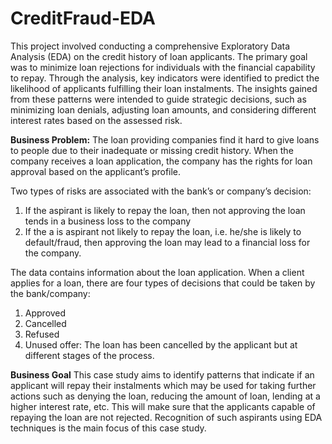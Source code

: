 # CreditFraud-EDA
This project involved conducting a comprehensive Exploratory Data Analysis (EDA) on the credit history of loan applicants. The primary goal was to minimize loan rejections for individuals with the financial capability to repay. Through the analysis, key indicators were identified to predict the likelihood of applicants fulfilling their loan instalments. The insights gained from these patterns were intended to guide strategic decisions, such as minimizing loan denials, adjusting loan amounts, and considering different interest rates based on the assessed risk.

**Business Problem:**
The loan providing companies find it hard to give loans to people due to their inadequate or missing credit history. When the company receives a loan application, the company has the rights for loan approval based on the applicant’s profile. 

Two types of risks are associated with the bank’s or company’s decision:

1. If the aspirant is likely to repay the loan, then not approving the loan tends in a business loss to the company
2. If the a is aspirant not likely to repay the loan, i.e. he/she is likely to default/fraud, then approving the loan may lead to a financial loss for the company.

The data contains information about the loan application.
When a client applies for a loan, there are four types of decisions that could be taken by the bank/company:
1. Approved
2. Cancelled
3. Refused
4. Unused offer: The loan has been cancelled by the applicant but at different stages of the process.
   
**Business Goal**
This case study aims to identify patterns that indicate if an applicant will repay their instalments which may be used for taking further actions such as denying the loan, reducing the amount of loan, lending at a higher interest rate, etc. This will make sure that the applicants capable of repaying the loan are not rejected. Recognition of such aspirants using EDA techniques is the main focus of this case study.
